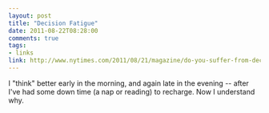 ```yaml
---
layout: post
title: "Decision Fatigue"
date: 2011-08-22T08:28:00
comments: true
tags:
- links
link: http://www.nytimes.com/2011/08/21/magazine/do-you-suffer-from-decision-fatigue.html?_r=2&pagewanted=all"Do
---
```

I "think" better early in the morning, and again late in the evening -- after I've had some down time (a nap or reading) to recharge. Now I understand why.
